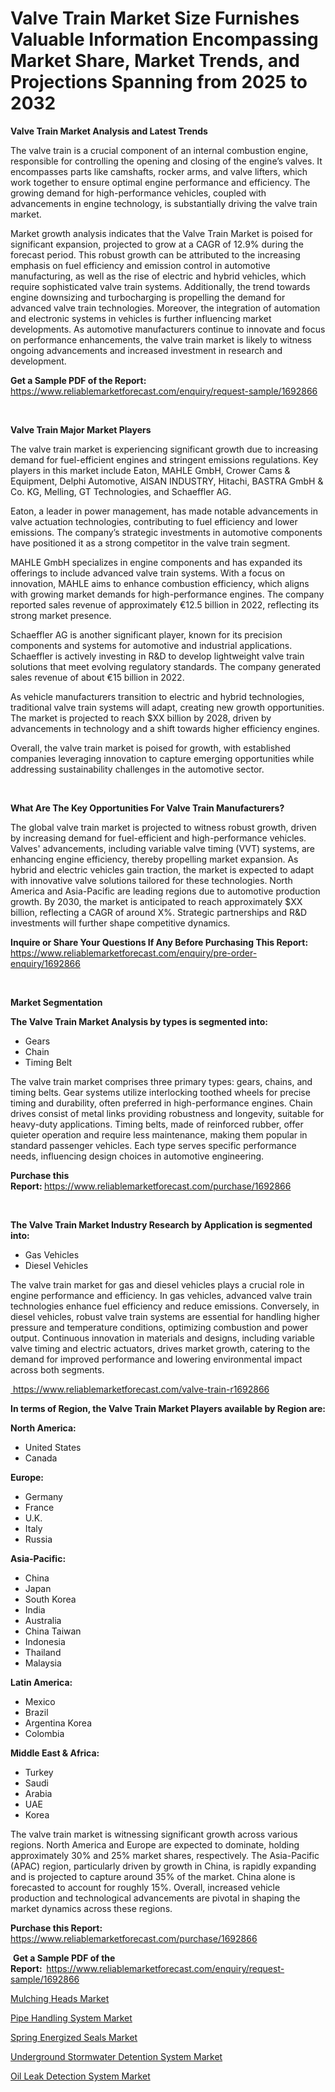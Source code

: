 <p><h1>Valve Train Market Size Furnishes Valuable Information Encompassing Market Share, Market Trends, and Projections Spanning from 2025 to 2032</h1></p><p><strong>Valve Train Market Analysis and Latest Trends</strong></p>
<p><p>The valve train is a crucial component of an internal combustion engine, responsible for controlling the opening and closing of the engine’s valves. It encompasses parts like camshafts, rocker arms, and valve lifters, which work together to ensure optimal engine performance and efficiency. The growing demand for high-performance vehicles, coupled with advancements in engine technology, is substantially driving the valve train market.</p><p>Market growth analysis indicates that the Valve Train Market is poised for significant expansion, projected to grow at a CAGR of 12.9% during the forecast period. This robust growth can be attributed to the increasing emphasis on fuel efficiency and emission control in automotive manufacturing, as well as the rise of electric and hybrid vehicles, which require sophisticated valve train systems. Additionally, the trend towards engine downsizing and turbocharging is propelling the demand for advanced valve train technologies. Moreover, the integration of automation and electronic systems in vehicles is further influencing market developments. As automotive manufacturers continue to innovate and focus on performance enhancements, the valve train market is likely to witness ongoing advancements and increased investment in research and development.</p></p>
<p><strong>Get a Sample PDF of the Report:&nbsp;</strong> <a href="https://www.reliablemarketforecast.com/enquiry/request-sample/1692866?utm_campaign=1890&utm_medium=2&utm_source=Github&utm_content=ia&utm_term=11042025&utm_id=valve-train">https://www.reliablemarketforecast.com/enquiry/request-sample/1692866</a></p>
<p>&nbsp;</p>
<p><strong>Valve Train Major Market Players</strong></p>
<p><p>The valve train market is experiencing significant growth due to increasing demand for fuel-efficient engines and stringent emissions regulations. Key players in this market include Eaton, MAHLE GmbH, Crower Cams & Equipment, Delphi Automotive, AISAN INDUSTRY, Hitachi, BASTRA GmbH & Co. KG, Melling, GT Technologies, and Schaeffler AG.</p><p>Eaton, a leader in power management, has made notable advancements in valve actuation technologies, contributing to fuel efficiency and lower emissions. The company’s strategic investments in automotive components have positioned it as a strong competitor in the valve train segment.</p><p>MAHLE GmbH specializes in engine components and has expanded its offerings to include advanced valve train systems. With a focus on innovation, MAHLE aims to enhance combustion efficiency, which aligns with growing market demands for high-performance engines. The company reported sales revenue of approximately €12.5 billion in 2022, reflecting its strong market presence.</p><p>Schaeffler AG is another significant player, known for its precision components and systems for automotive and industrial applications. Schaeffler is actively investing in R&D to develop lightweight valve train solutions that meet evolving regulatory standards. The company generated sales revenue of about €15 billion in 2022.</p><p>As vehicle manufacturers transition to electric and hybrid technologies, traditional valve train systems will adapt, creating new growth opportunities. The market is projected to reach $XX billion by 2028, driven by advancements in technology and a shift towards higher efficiency engines.</p><p>Overall, the valve train market is poised for growth, with established companies leveraging innovation to capture emerging opportunities while addressing sustainability challenges in the automotive sector.</p></p>
<p>&nbsp;</p>
<p><strong>What Are The Key Opportunities For Valve Train Manufacturers?</strong></p>
<p><p>The global valve train market is projected to witness robust growth, driven by increasing demand for fuel-efficient and high-performance vehicles. Valves' advancements, including variable valve timing (VVT) systems, are enhancing engine efficiency, thereby propelling market expansion.  As hybrid and electric vehicles gain traction, the market is expected to adapt with innovative valve solutions tailored for these technologies. North America and Asia-Pacific are leading regions due to automotive production growth. By 2030, the market is anticipated to reach approximately $XX billion, reflecting a CAGR of around X%. Strategic partnerships and R&D investments will further shape competitive dynamics.</p></p>
<p><strong>Inquire or Share Your Questions If Any Before Purchasing This Report:</strong> <a href="https://www.reliablemarketforecast.com/enquiry/pre-order-enquiry/1692866?utm_campaign=1890&utm_medium=2&utm_source=Github&utm_content=ia&utm_term=11042025&utm_id=valve-train">https://www.reliablemarketforecast.com/enquiry/pre-order-enquiry/1692866</a></p>
<p>&nbsp;</p>
<p><strong>Market Segmentation</strong></p>
<p><strong>The Valve Train Market Analysis by types is segmented into:</strong></p>
<p><ul><li>Gears</li><li>Chain</li><li>Timing Belt</li></ul></p>
<p><p>The valve train market comprises three primary types: gears, chains, and timing belts. Gear systems utilize interlocking toothed wheels for precise timing and durability, often preferred in high-performance engines. Chain drives consist of metal links providing robustness and longevity, suitable for heavy-duty applications. Timing belts, made of reinforced rubber, offer quieter operation and require less maintenance, making them popular in standard passenger vehicles. Each type serves specific performance needs, influencing design choices in automotive engineering.</p></p>
<p><strong>Purchase this Report:&nbsp;</strong><a href="https://www.reliablemarketforecast.com/purchase/1692866?utm_campaign=1890&utm_medium=2&utm_source=Github&utm_content=ia&utm_term=11042025&utm_id=valve-train">https://www.reliablemarketforecast.com/purchase/1692866</a></p>
<p>&nbsp;</p>
<p><strong>The Valve Train Market Industry Research by Application is segmented into:</strong></p>
<p><ul><li>Gas Vehicles</li><li>Diesel Vehicles</li></ul></p>
<p><p>The valve train market for gas and diesel vehicles plays a crucial role in engine performance and efficiency. In gas vehicles, advanced valve train technologies enhance fuel efficiency and reduce emissions. Conversely, in diesel vehicles, robust valve train systems are essential for handling higher pressure and temperature conditions, optimizing combustion and power output. Continuous innovation in materials and designs, including variable valve timing and electric actuators, drives market growth, catering to the demand for improved performance and lowering environmental impact across both segments.</p></p>
<p><a href="https://www.reliablemarketforecast.com/valve-train-r1692866?utm_campaign=1890&utm_medium=2&utm_source=Github&utm_content=ia&utm_term=11042025&utm_id=valve-train">&nbsp;https://www.reliablemarketforecast.com/valve-train-r1692866</a></p>
<p><strong>In terms of Region, the Valve Train Market Players available by Region are:</strong></p>
<p>
    <p> <strong> North America: </strong>
        <ul>
            <li>United States</li>
            <li>Canada</li>
        </ul>
        </p> 
    <p> <strong> Europe: </strong>
        <ul>
            <li>Germany</li>
            <li>France</li>
            <li>U.K.</li>
            <li>Italy</li>
            <li>Russia</li>
        </ul>
        </p> 
    <p> <strong> Asia-Pacific: </strong>
        <ul>
            <li>China</li>
            <li>Japan</li>
            <li>South Korea</li>
            <li>India</li>
            <li>Australia</li>
            <li>China Taiwan</li>
            <li>Indonesia</li>
            <li>Thailand</li>
            <li>Malaysia</li>
        </ul>
        </p> 
    <p> <strong> Latin America: </strong>
        <ul>
            <li>Mexico</li>
            <li>Brazil</li>
            <li>Argentina Korea</li>
            <li>Colombia</li>
        </ul>
        </p> 
    <p> <strong> Middle East & Africa: </strong>
        <ul>
            <li>Turkey</li>
            <li>Saudi</li>
            <li>Arabia</li>
            <li>UAE</li>
            <li>Korea</li>
        </ul>
    </p>
    </p>
<p><p>The valve train market is witnessing significant growth across various regions. North America and Europe are expected to dominate, holding approximately 30% and 25% market shares, respectively. The Asia-Pacific (APAC) region, particularly driven by growth in China, is rapidly expanding and is projected to capture around 35% of the market. China alone is forecasted to account for roughly 15%. Overall, increased vehicle production and technological advancements are pivotal in shaping the market dynamics across these regions.</p></p>
<p><strong>Purchase this Report: </strong><a href="https://www.reliablemarketforecast.com/purchase/1692866?utm_campaign=1890&utm_medium=2&utm_source=Github&utm_content=ia&utm_term=11042025&utm_id=valve-train">https://www.reliablemarketforecast.com/purchase/1692866</a></p>
<p>&nbsp;<strong>Get a Sample PDF of the Report:&nbsp;&nbsp;</strong><a href="https://www.reliablemarketforecast.com/enquiry/request-sample/1692866?utm_campaign=1890&utm_medium=2&utm_source=Github&utm_content=ia&utm_term=11042025&utm_id=valve-train">https://www.reliablemarketforecast.com/enquiry/request-sample/1692866</a></p>
<p><strong></strong></p>
<p><p><a href="https://github.com/drevertevell/Market-Research-Report-List-1/blob/main/mulching-heads-market.md?utm_campaign=1890&utm_medium=2&utm_source=Github&utm_content=ia&utm_term=11042025&utm_id=valve-train">Mulching Heads Market</a></p><p><a href="https://github.com/ienamoun/Market-Research-Report-List-1/blob/main/pipe-handling-system-market.md?utm_campaign=1890&utm_medium=2&utm_source=Github&utm_content=ia&utm_term=11042025&utm_id=valve-train">Pipe Handling System Market</a></p><p><a href="https://github.com/elhibacajka/Market-Research-Report-List-1/blob/main/spring-energized-seals-market.md?utm_campaign=1890&utm_medium=2&utm_source=Github&utm_content=ia&utm_term=11042025&utm_id=valve-train">Spring Energized Seals Market</a></p><p><a href="https://github.com/duskodazzi34/Market-Research-Report-List-1/blob/main/underground-stormwater-detention-system-market.md?utm_campaign=1890&utm_medium=2&utm_source=Github&utm_content=ia&utm_term=11042025&utm_id=valve-train">Underground Stormwater Detention System Market</a></p><p><a href="https://github.com/kabotcaddoub/Market-Research-Report-List-1/blob/main/oil-leak-detection-system-market.md?utm_campaign=1890&utm_medium=2&utm_source=Github&utm_content=ia&utm_term=11042025&utm_id=valve-train">Oil Leak Detection System Market</a></p></p>